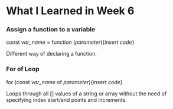 # **What I Learned in Week 6**

### Assign a function to a variable

const *var_name* = function (*parameter*){*insert code*}

Different way of declaring a function.

### For of Loop

for (const *var_name* of *parameter*){*insert code*}

Loops through all [] values of a string or array without the need of specifying index start/end points and increments.